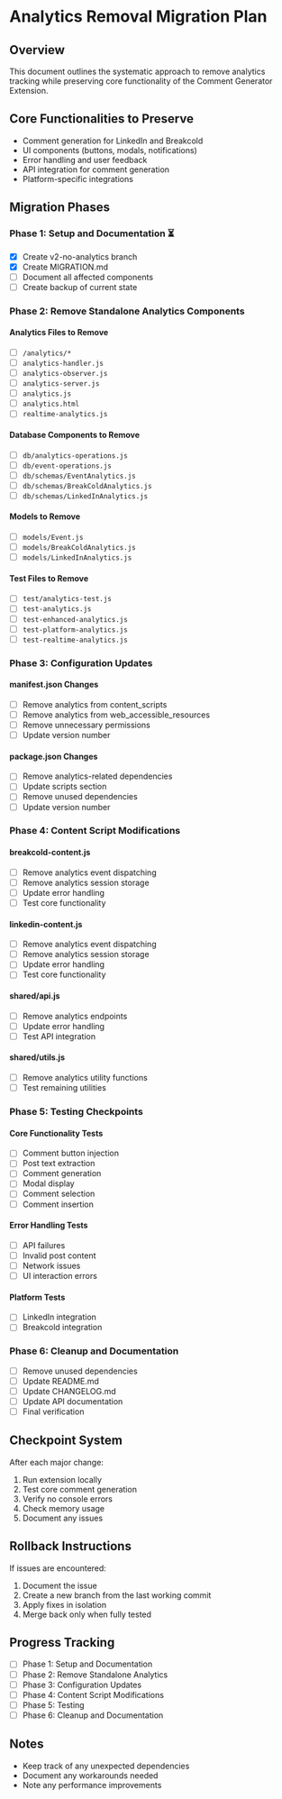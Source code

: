 # Analytics Removal Migration Plan

## Overview
This document outlines the systematic approach to remove analytics tracking while preserving core functionality of the Comment Generator Extension.

## Core Functionalities to Preserve
- Comment generation for LinkedIn and Breakcold
- UI components (buttons, modals, notifications)
- Error handling and user feedback
- API integration for comment generation
- Platform-specific integrations

## Migration Phases

### Phase 1: Setup and Documentation ⏳
- [x] Create v2-no-analytics branch
- [x] Create MIGRATION.md
- [ ] Document all affected components
- [ ] Create backup of current state

### Phase 2: Remove Standalone Analytics Components
#### Analytics Files to Remove
- [ ] `/analytics/*`
- [ ] `analytics-handler.js`
- [ ] `analytics-observer.js`
- [ ] `analytics-server.js`
- [ ] `analytics.js`
- [ ] `analytics.html`
- [ ] `realtime-analytics.js`

#### Database Components to Remove
- [ ] `db/analytics-operations.js`
- [ ] `db/event-operations.js`
- [ ] `db/schemas/EventAnalytics.js`
- [ ] `db/schemas/BreakColdAnalytics.js`
- [ ] `db/schemas/LinkedInAnalytics.js`

#### Models to Remove
- [ ] `models/Event.js`
- [ ] `models/BreakColdAnalytics.js`
- [ ] `models/LinkedInAnalytics.js`

#### Test Files to Remove
- [ ] `test/analytics-test.js`
- [ ] `test-analytics.js`
- [ ] `test-enhanced-analytics.js`
- [ ] `test-platform-analytics.js`
- [ ] `test-realtime-analytics.js`

### Phase 3: Configuration Updates
#### manifest.json Changes
- [ ] Remove analytics from content_scripts
- [ ] Remove analytics from web_accessible_resources
- [ ] Remove unnecessary permissions
- [ ] Update version number

#### package.json Changes
- [ ] Remove analytics-related dependencies
- [ ] Update scripts section
- [ ] Remove unused dependencies
- [ ] Update version number

### Phase 4: Content Script Modifications
#### breakcold-content.js
- [ ] Remove analytics event dispatching
- [ ] Remove analytics session storage
- [ ] Update error handling
- [ ] Test core functionality

#### linkedin-content.js
- [ ] Remove analytics event dispatching
- [ ] Remove analytics session storage
- [ ] Update error handling
- [ ] Test core functionality

#### shared/api.js
- [ ] Remove analytics endpoints
- [ ] Update error handling
- [ ] Test API integration

#### shared/utils.js
- [ ] Remove analytics utility functions
- [ ] Test remaining utilities

### Phase 5: Testing Checkpoints
#### Core Functionality Tests
- [ ] Comment button injection
- [ ] Post text extraction
- [ ] Comment generation
- [ ] Modal display
- [ ] Comment selection
- [ ] Comment insertion

#### Error Handling Tests
- [ ] API failures
- [ ] Invalid post content
- [ ] Network issues
- [ ] UI interaction errors

#### Platform Tests
- [ ] LinkedIn integration
- [ ] Breakcold integration

### Phase 6: Cleanup and Documentation
- [ ] Remove unused dependencies
- [ ] Update README.md
- [ ] Update CHANGELOG.md
- [ ] Update API documentation
- [ ] Final verification

## Checkpoint System
After each major change:
1. Run extension locally
2. Test core comment generation
3. Verify no console errors
4. Check memory usage
5. Document any issues

## Rollback Instructions
If issues are encountered:
1. Document the issue
2. Create a new branch from the last working commit
3. Apply fixes in isolation
4. Merge back only when fully tested

## Progress Tracking
- [ ] Phase 1: Setup and Documentation
- [ ] Phase 2: Remove Standalone Analytics
- [ ] Phase 3: Configuration Updates
- [ ] Phase 4: Content Script Modifications
- [ ] Phase 5: Testing
- [ ] Phase 6: Cleanup and Documentation

## Notes
- Keep track of any unexpected dependencies
- Document any workarounds needed
- Note any performance improvements
